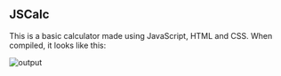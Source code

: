 ## JSCalc

This is a basic calculator made using JavaScript, HTML and CSS. 
When compiled, it looks like this: 

![output](https://github.com/Ap0806/JSCalc/blob/master/outputscreen.PNG)

